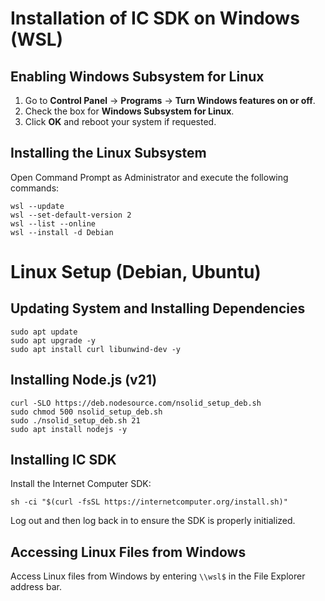 # Installation of IC SDK on Windows (WSL)

## Enabling Windows Subsystem for Linux

1. Go to **Control Panel** → **Programs** → **Turn Windows features on or off**.
2. Check the box for **Windows Subsystem for Linux**.
3. Click **OK** and reboot your system if requested.

## Installing the Linux Subsystem

Open Command Prompt as Administrator and execute the following commands:

```shell
wsl --update
wsl --set-default-version 2
wsl --list --online
wsl --install -d Debian
```

# Linux Setup (Debian, Ubuntu)

## Updating System and Installing Dependencies

```shell
sudo apt update
sudo apt upgrade -y
sudo apt install curl libunwind-dev -y
```

## Installing Node.js (v21)

```shell
curl -SLO https://deb.nodesource.com/nsolid_setup_deb.sh
sudo chmod 500 nsolid_setup_deb.sh
sudo ./nsolid_setup_deb.sh 21
sudo apt install nodejs -y
```

## Installing IC SDK

Install the Internet Computer SDK:

```shell
sh -ci "$(curl -fsSL https://internetcomputer.org/install.sh)"
```

Log out and then log back in to ensure the SDK is properly initialized.

## Accessing Linux Files from Windows

Access Linux files from Windows by entering `\\wsl$` in the File Explorer address bar.
